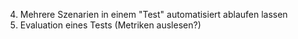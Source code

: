 4. Mehrere Szenarien in einem "Test" automatisiert ablaufen lassen
5. Evaluation eines Tests (Metriken auslesen?)

